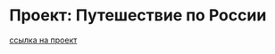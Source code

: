 # Проект: Путешествие по России
[ссылка на проект](https://stepanovanastasya.github.io/russian-travel/index.html)

